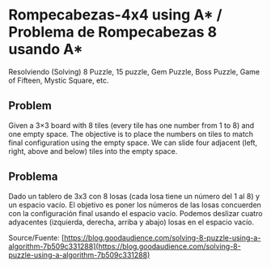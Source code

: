 # Rompecabezas-4x4 using A* / Problema de Rompecabezas 8 usando A*
Resolviendo (Solving) 8 Puzzle, 15 puzzle, Gem Puzzle, Boss Puzzle, Game of Fifteen, Mystic Square, etc.

## Problem
Given a 3×3 board with 8 tiles (every tile has one number from 1 to 8) and one empty space. The objective is to place the numbers on tiles to match final configuration using the empty space. We can slide four adjacent (left, right, above and below) tiles into the empty space.

## Problema
Dado un tablero de 3x3 con 8 losas (cada losa tiene un número del 1 al 8) y un espacio vacío. El objetivo es poner los números de las losas concuerden con la configuración final usando el espacio vacío. Podemos deslizar cuatro adyacentes (izquierda, derecha, arriba y abajo) losas en el espacio vacío.

Source/Fuente:
[https://blog.goodaudience.com/solving-8-puzzle-using-a-algorithm-7b509c331288](https://blog.goodaudience.com/solving-8-puzzle-using-a-algorithm-7b509c331288)
